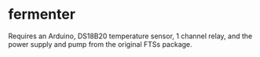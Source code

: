 # fermenter

Requires an Arduino, DS18B20 temperature sensor, 1 channel relay, and the power supply and pump from the original FTSs package.
